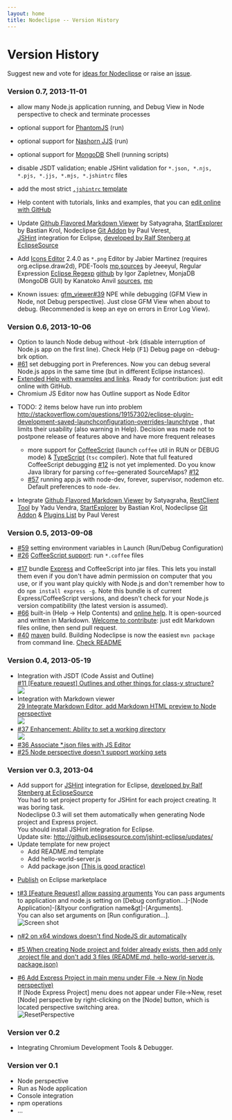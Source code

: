 ```yaml
---
layout: home
title: Nodeclipse -- Version History
---
```


# Version History

<p></p>

Suggest new and vote for <a href="http://nodeclipse.uservoice.com/forums/216804-general">ideas for Nodeclipse</a>
or raise an [issue](https://github.com/Nodeclipse/nodeclipse-1/issues).

<!--
try it from sources
-->

### Version 0.7, 2013-11-01

- allow many Node.js application running, and Debug View in Node perspective to check and terminate processes
- optional support for [PhantomJS][8] (run)
- optional support for [Nashorn JJS][9] (run)
- optional support for [MongoDB][13] Shell (running scripts)
- disable JSDT validation; enable JSHint validation for `*.json, *.njs, *.pjs, *.jjs, *.mjs, *.jshintrc` files
- add the most strict [`.jshintrc` template][14]
- Help content with tutorials, links and examples, that you can [edit online with GitHub][10]
- Update [Github Flavored Markdown Viewer][3] by Satyagraha, [StartExplorer][4] by Bastian Krol,
 Nodeclipse [Git Addon][6] by Paul Verest,   
 [JSHint][15] integration for Eclipse, [developed by Ralf Stenberg at EclipseSource][16]
- Add [Icons Editor](http://code.google.com/a/eclipselabs.org/p/eclipse-icons-editor/) 2.4.0 as `*.png` Editor by Jabier Martinez (requires org.eclipse.draw2d), 
 PDE-Tools [mp](http://marketplace.eclipse.org/content/pde-tools),[sources](https://github.com/jeeeyul/pde-tools) by Jeeeyul, 
 Regular Expression [Eclipse Regexp](http://marketplace.eclipse.org/content/eclipse-regexp) [github](https://github.com/zapletnev/eclipse-regexp) by Igor Zapletnev,
 MonjaDB (MongoDB GUI) by Kanatoko Anvil [sources](https://github.com/Kanatoko/MonjaDB), [mp](http://marketplace.eclipse.org/content/monjadb)
- Known issues: [gfm_viewer#39](https://github.com/satyagraha/gfm_viewer/issues/39) NPE while debugging (GFM View in Node, not Debug perspective).
 Just close GFM View when about to debug. (Recommended is keep an eye on errors in Error Log View).
 
  [8]: http://phantomjs.org/
  [9]: https://blogs.oracle.com/nashorn/
  [13]: http://www.mongodb.org/
  [14]: https://github.com/Nodeclipse/nodeclipse-1/blob/master/org.nodeclipse.ui/common-templates/.jshintrc

### Version 0.6, 2013-10-06

- Option to launch Node debug without -brk (disable interruption of Node.js app on the first line).
 Check Help (<kbd>F1</kbd>) Debug page on -debug-brk option.
- [#61](https://github.com/Nodeclipse/nodeclipse-1/issues/61) set debugging port in Preferences.
 Now you can debug several Node.js apps in the same time (but in different Eclipse instances).
- [Extended Help with examples and links][10]. 
 Ready for contribution: just edit online with GitHub.
- Chromium JS Editor now has Outline support as Node Editor
<!--
[#49](https://github.com/Nodeclipse/nodeclipse-1/issues/49) support black background color schemes
 for Chromium JS Editor (used in debug mode). That is good for Aptana users where default theme is dark.
-->
- TODO: 2 items below have run into problem <http://stackoverflow.com/questions/19157302/eclipse-plugin-development-saved-launchconfiguration-overrides-launchtype> ,
 that limits their usability (also warning in Help). Decision was made not to postpone release of features above
 and have more frequent releases
	- more support for [CoffeeScript][1] (launch `coffee` util in RUN or DEBUG mode) & [TypeScript][2] (`tsc` compiler).
	 Note that full featured CoffeeScript debugging [#12][12] is not yet implemented.
	 Do you know Java library for parsing `coffee`-generated SourceMaps? [#12][12]
	- [#57](https://github.com/Nodeclipse/nodeclipse-1/issues/57) running app.js with node-dev, forever, supervisor, nodemon etc.
	 Default preferences to `node-dev`.
- Integrate [Github Flavored Markdown Viewer][3] by Satyagraha, [RestClient Tool](/restclient-tool) by Yadu Vendra,
 [StartExplorer][4] by Bastian Krol,
 Nodeclipse [Git Addon][6] & [Plugins List][7] by Paul Verest 

  [1]: http://coffeescript.org/
  [2]: http://www.typescriptlang.org/
  [3]: https://github.com/satyagraha/gfm_viewer
  [4]: http://basti1302.github.io/startexplorer/
  [6]: http://www.nodeclipse.org/git/addon/
  [7]: https://marketplace.eclipse.org/content/nodeclipse-plugins-list
  [10]: https://github.com/Nodeclipse/nodeclipse-1/tree/master/org.nodeclipse.help/contents#intro
  [12]: https://github.com/Nodeclipse/nodeclipse-1/issues/12
  
   
### Version 0.5, 2013-09-08

- [#59](https://github.com/Nodeclipse/nodeclipse-1/issues/59) setting environment variables in Launch (Run/Debug Configuration)
- [#26](https://github.com/Nodeclipse/nodeclipse-1/issues/26) [CoffeeScript support](http://coffeescript.org): run `*.coffee` files 
<!-- 
and `*.litcoffee` files,
 associate `*.litcoffee` ( [Literate CoffeeScript](http://coffeescript.org/#literate) ) with Markdown Editor.
 Check for [letarate programming](http://www.google.com.hk/search?q=letarate+programming).
-->
- [#17](https://github.com/Nodeclipse/nodeclipse-1/issues/17) bundle [Express](http://expressjs.org/) and CoffeeScript into jar files.
 This lets you install them even if you don't have admin permission on computer that you use, or if you want play quickly with Node.js 
 and don't remember how to do `npm install express -g`. Note this bundle is of current Express/CoffeeScript versions, and doesn't
 check for your Node.js version compatibility (the latest version is assumed).
- [#66](https://github.com/Nodeclipse/nodeclipse-1/issues/66) built-in (Help -> Help Contents) and
 [online help](https://github.com/Nodeclipse/nodeclipse-1/tree/master/org.nodeclipse.help/contents). It is open-sourced and written in Markdown.
 [Welcome to contribute](https://github.com/Nodeclipse/nodeclipse-1/tree/master/org.nodeclipse.help/contents):
 just edit Markdown files online, then send pull request.
- [#40](https://github.com/Nodeclipse/nodeclipse-1/issues/40) [maven](http://maven.apache.org/) build.
 Building Nodeclipse is now the easiest `mvn package` from command line. [Check README](https://github.com/Nodeclipse/nodeclipse-1#maven-build)

<h3>Version 0.4, 2013-05-19</h3>
<ul>
<li>Integration with JSDT (Code Assist and Outline)<br/>
<a href="https://github.com/Nodeclipse/nodeclipse-1/issues/11">#11 [Feature request] Outlines and other things for class-y structure?</a><br/>
<img src="img/CodeAssist.png" />
</li>
<li>Integration with Markdown viewer<br/>
<a href="https://github.com/Nodeclipse/nodeclipse-1/issues/29">29 Integrate Markdown Editor, add Markdown HTML preview to Node perspective</a><br/>
<img src="img/Markdown.png" />
</li>
<li><a href="https://github.com/Nodeclipse/nodeclipse-1/issues/37">#37 Enhancement: Ability to set a working directory</a><br/>
<img src="img/WorkingDirectory.png" />
</li>
<li><a href="https://github.com/Nodeclipse/nodeclipse-1/issues/36">#36 Associate *.json files with JS Editor</a></li>
<li><a href="https://github.com/Nodeclipse/nodeclipse-1/issues/25">#25 Node perspective doesn't support working sets</a></li>
</ul>

### Version ver 0.3, 2013-04

- Add support for [JSHint][15] integration for Eclipse, [developed by Ralf Stenberg at EclipseSource][16]  
	You had to set project property for JSHint for each project creating. It was boring task.<br/>
	Nodeclipse 0.3 will set them automatically when generating Node project and Express project.<br/>
	You should install JSHint integration for Eclipse.<br/>
	Update site: http://github.eclipsesource.com/jshint-eclipse/updates/
- Update template for new project
	* Add README.md template
	* Add hello-world-server.js
	* Add package.json [(This is good practice)](http://blog.nodejitsu.com/package-dependencies-done-right)
* [Publish](http://marketplace.eclipse.org/quickstart) on Eclipse marketplace
* [t#3 [Feature Request] allow passing arguments](https://github.com/tomotaro1065/nodeclipse/issues/3)
	You can pass arguments to application and node.js setting on [Debug configration...]-[Node Application]-[&ltyour configration name&gt]-[Arguments].<br/>
	You can also set arguments on [Run configuration...].<br/>
	![Screen shot](img/Arguments.png)
* [n#2 on x64 windows doesn't find NodeJS dir automatically](https://github.com/Nodeclipse/nodeclipse/issues/2)
* [#5 When creating Node project and folder already exists, then add only .project file and don't add 3 files (README.md, hello-world-server.js, package.json)](https://github.com/Nodeclipse/nodeclipse-1/issues/5)
* [#6 Add Express Project in main menu under File -> New (in Node perspective)](https://github.com/Nodeclipse/nodeclipse-1/issues/6)<br/>
	If [Node Express Project] menu does not appear under File->New, reset [Node] perspective by right-clicking on the [Node] button, which is located perspective switching area.<br/>
	![ResetPerspective](img/ResetPerspective.png)

  [15]: http://www.jshint.com/
  [16]: https://github.com/eclipsesource/jshint-eclipse
	
### Version ver 0.2

- Integrating Chromium Development Tools & Debugger.

### Version ver 0.1

- Node perspective
- Run as Node application
- Console integration
- npm operations	
- ...
